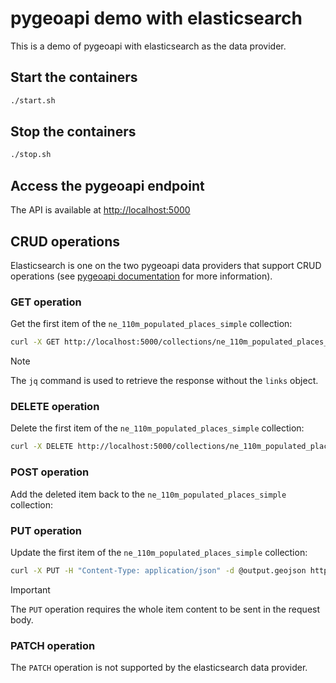 # pygeoapi demo with elasticsearch

This is a demo of pygeoapi with elasticsearch as the data provider.

## Start the containers

```bash
./start.sh
```

## Stop the containers

```bash
./stop.sh
```

## Access the pygeoapi endpoint

The API is available at [http://localhost:5000](http://localhost:5000)

## CRUD operations

Elasticsearch is one on the two pygeoapi data providers that support CRUD operations (see [pygeoapi documentation](https://docs.pygeoapi.io/en/latest/data-publishing/ogcapi-features.html#ogcapi-features) for more information).

### GET operation

Get the first item of the `ne_110m_populated_places_simple` collection:

```bash
curl -X GET http://localhost:5000/collections/ne_110m_populated_places_simple/items/0 | jq 'del(.links)' > output.geojson
```

> [!NOTE]
The `jq` command is used to retrieve the response without the `links` object.

### DELETE operation

Delete the first item of the `ne_110m_populated_places_simple` collection:

```bash
curl -X DELETE http://localhost:5000/collections/ne_110m_populated_places_simple/items/0
```

### POST operation

Add the deleted item back to the `ne_110m_populated_places_simple` collection:

### PUT operation

Update the first item of the `ne_110m_populated_places_simple` collection:

```bash
curl -X PUT -H "Content-Type: application/json" -d @output.geojson http://localhost:5000/collections/ne_110m_populated_places_simple/items/186
```

> [!IMPORTANT]
The `PUT` operation requires the whole item content to be sent in the request body.

### PATCH operation

The `PATCH` operation is not supported by the elasticsearch data provider.
